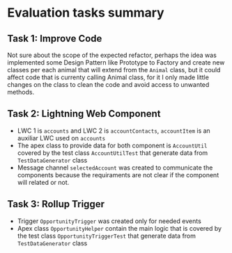 # Evaluation tasks summary

## Task 1: Improve Code

Not sure about the scope of the expected refactor, perhaps the idea was implemented some Design Pattern like Prototype to Factory and create new classes per each animal that will extend from the `Animal` class, but it could affect code that is currenty calling Animal class, for it I only made little changes on the class to clean the code and avoid access to unwanted methods.

## Task 2: Lightning Web Component

- LWC 1 is `accounts` and LWC 2 is `accountContacts`, `accountItem` is an auxiliar LWC used on `accounts`
- The apex class to provide data for both component is `AccountUtil` covered by the test class `AccountUtilTest` that generate data from `TestDataGenerator` class
- Message channel `selectedAccount` was created to communicate the components because the requiraments are not clear if the component will related or not.

## Task 3: Rollup Trigger

- Trigger  `OpportunityTrigger` was created only for needed events 
- Apex class `OpportunityHelper` contain the main logic that is covered by the test class `OpportunityTriggerTest` that generate data from `TestDataGenerator` class
